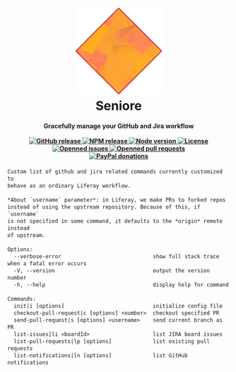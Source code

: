<h1 align="center">
  <img
    name="logo"
    src="https://raw.githubusercontent.com/p2kmgcl/seniore/master/assets/logo.png"
    alt="Seniore logo, a yellow and pink diamond"
    width="200"
  />
  <br />
  Seniore
</h1>

<h4 align="center">
  Gracefully manage your GitHub and Jira workflow<br><br>

  <a href="https://github.com/p2kmgcl/seniore/releases">
    <img alt="GitHub release" src="https://img.shields.io/github/release/p2kmgcl/seniore.svg">
  </a>
  <a href="https://www.npmjs.com/package/seniore">
    <img alt="NPM release" src="https://img.shields.io/npm/v/seniore.svg">
  </a>
  <a href="https://github.com/p2kmgcl/seniore/blob/master/package.json">
    <img alt="Node version" src="https://img.shields.io/node/v/seniore">
  </a>
  <a href="https://github.com/p2kmgcl/seniore/blob/master/LICENSE">
    <img alt="License" src="https://img.shields.io/github/license/p2kmgcl/seniore">
  </a>
  <br>
  <a href="https://github.com/p2kmgcl/seniore/pulls">
    <img alt="Openned issues" src="https://img.shields.io/github/issues/p2kmgcl/seniore">
  </a>
  <a href="https://github.com/p2kmgcl/seniore/pulls">
    <img alt="Openned pull requests" src="https://img.shields.io/github/issues-pr/p2kmgcl/seniore">
  </a>
  <br>
  <a href="https://paypal.me/p2kmgcl">
    <img alt="PayPal donations" src="https://img.shields.io/badge/donations-paypal-blue">
  </a>
</h4>

```
Custom list of github and jira related commands currently customized to
behave as an ordinary Liferay workflow.

*About `username` parameter*: in Liferay, we make PRs to forked repos
instead of using the upstream repository. Because of this, if `username`
is not specified in some command, it defaults to the *origin* remote instead
of upstream.

Options:
  --verbose-error                             show full stack trace when a fatal error occurs
  -V, --version                               output the version number
  -h, --help                                  display help for command

Commands:
  init|i [options]                            initialize config file
  checkout-pull-request|c [options] <number>  checkout specified PR
  send-pull-request|s [options] <username>    send current branch as PR
  list-issues|li <boardId>                    list JIRA board issues
  list-pull-requests|lp [options]             list existing pull requests
  list-notifications|ln [options]             list GitHub notifications
```
